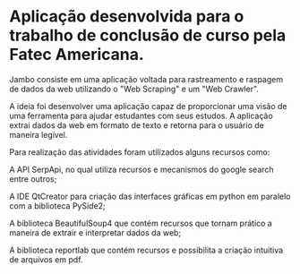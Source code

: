 # Aplicação desenvolvida para o trabalho de conclusão de curso pela Fatec Americana.

Jambo consiste em uma aplicação voltada para rastreamento e raspagem de dados da web utilizando o "Web Scraping" e um "Web Crawler".

A ideia foi desenvolver uma aplicação capaz de proporcionar uma visão de uma ferramenta para ajudar estudantes com seus estudos. A aplicação extrai
dados da web em formato de texto e retorna para o usuário de maneira legível.

Para realização das atividades foram utilizados alguns recursos como:

A API SerpApi, no qual utiliza recursos e mecanismos do google search entre outros;

A IDE QtCreator para criação das interfaces gráficas em python em paralelo com a biblioteca PySide2;

A biblioteca BeautifulSoup4 que contém recursos que tornam prático a maneira de extrair e interpretar dados da web;

A biblioteca reportlab que contém recursos e possibilita a criação intuitiva de arquivos em pdf.
